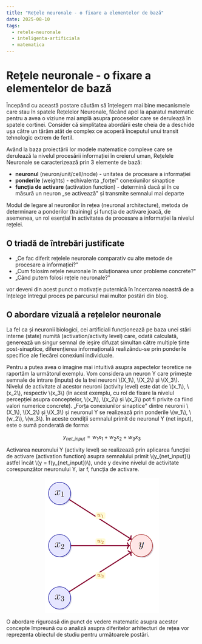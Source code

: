 ```yaml
---
title: "Rețele neuronale - o fixare a elementelor de bază"
date: 2025-08-10
tags:
  - retele-neuronale
  - inteligenta-artificiala
  - matematica
---
```

<script>
window.MathJax = {
  tex: {
    inlineMath: [['\\(', '\\)']],
    displayMath: [['$$', '$$']]
  }
};
</script>
<script src="https://cdn.jsdelivr.net/npm/mathjax@3/es5/tex-mml-chtml.js"></script>

# Rețele neuronale - o fixare a elementelor de bază

Începând cu această postare căutăm să înțelegem mai bine mecanismele care stau în spatele Rețelelor Neuronale, făcând apel la aparatul matematic pentru a avea o viziune mai amplă asupra proceselor care se derulează în spatele cortinei. Consider că simplitatea abordării este cheia de a deschide ușa către un tărâm atât de complex ce acoperă începutul unui transit tehnologic extrem de fertil.

Având la baza proiectării lor modele matematice complexe care se derulează la nivelul procesării informației în creierul uman, Rețelele Neuronale se caracterizează prin 3 elemente de bază:

- **neuronul** (neuron/unit/cell/node) - unitatea de procesare a informației
- **ponderile** (weights) - echivalenta „forței" conexiunilor sinaptice  
- **funcția de activare** (activation function) - determină dacă și în ce măsură un neuron „se activează" și transmite semnalul mai departe

Modul de legare al neuronilor în rețea (neuronal architecture), metoda de determinare a ponderilor (training) și funcția de activare joacă, de asemenea, un rol esențial în activitatea de procesare a informației la nivelul rețelei.

## O triadă de întrebări justificate

- „Ce fac diferit rețelele neuronale comparativ cu alte metode de procesare a informației?"
- „Cum folosim rețele neuronale în soluționarea unor probleme concrete?"
- „Când putem folosi rețele neuronale?"

vor deveni din acest punct o motivație puternică în încercarea noastră de a înțelege întregul proces pe parcursul mai multor postări din blog.

## O abordare vizuală a rețelelor neuronale

La fel ca și neuronii biologici, cei artificiali funcționează pe baza unei stări interne (state) numită (activation/activity level) care, odată calculată, generează un singur semnal de ieșire difuzat simultan către multiple ținte post-sinaptice, diferențierea informațională realizându-se prin ponderile specifice ale fiecărei conexiuni individuale.

Pentru a putea avea o imagine mai intuitivă asupra aspectelor teoretice ne raportăm la următorul exemplu. Vom considera un neuron Y care primește semnale de intrare (inputs) de la trei neuroni \\(X_1\\), \\(X_2\\) și \\(X_3\\). Nivelul de activitate al acestor neuroni (activity level) este dat de \\(x_1\\), \\(x_2\\), respectiv \\(x_3\\) (în acest exemplu, cu rol de fixare la nivelul percepției asupra conceptelor, \\(x_1\\), \\(x_2\\) și \\(x_3\\) pot fi privite ca fiind valori numerice concrete). „Forța conexiunilor sinaptice" dintre neuronii \\(X_1\\), \\(X_2\\) și \\(X_3\\) și neuronul Y se realizează prin ponderile \\(w_1\\), \\(w_2\\), \\(w_3\\). În aceste condiții semnalul primit de neuronul Y (net input), este o sumă ponderată de forma:

$$y_{net\_input} = w_1x_1 + w_2x_2 + w_3x_3$$

Activarea neuronului Y (activity level) se realizează prin aplicarea funcției de activare (activation function) asupra semnalului primit \\(y_{net\_input}\\) astfel încât \\(y = f(y_{net\_input})\\), unde y devine nivelul de activitate corespunzător neuronului Y, iar f, funcția de activare.

<img src="/images/incercare.png" alt="Rețea Neurală" style="width: 300px; height: auto; display: block; margin: 0 auto;">

O abordare riguroasă din punct de vedere matematic asupra acestor concepte împreună cu o analiză asupra diferitelor arhitecturi de rețea vor reprezenta obiectul de studiu pentru următoarele postări.
